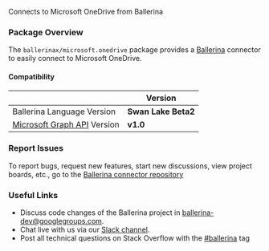 Connects to Microsoft OneDrive from Ballerina
### Package Overview

The `ballerinax/microsoft.onedrive` package provides a [Ballerina](https://ballerina.io/) connector to easily connect to Microsoft OneDrive.

#### Compatibility
|                                                                                   | Version               |
|-----------------------------------------------------------------------------------|-----------------------|
| Ballerina Language Version                                                        | **Swan Lake Beta2**   |
| [Microsoft Graph API](https://docs.microsoft.com/en-us/graph/overview) Version    | **v1.0**              |

### Report Issues
To report bugs, request new features, start new discussions, view project boards, etc., go to the [Ballerina connector repository](https://github.com/ballerina-platform/module-ballerinax-microsoft.onedrive)
### Useful Links
- Discuss code changes of the Ballerina project in [ballerina-dev@googlegroups.com](mailto:ballerina-dev@googlegroups.com).
- Chat live with us via our [Slack channel](https://ballerina.io/community/slack/).
- Post all technical questions on Stack Overflow with the [#ballerina](https://stackoverflow.com/questions/tagged/ballerina) tag
